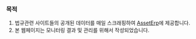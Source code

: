 ### 목적

1. 법규관련 사이트들의 공개된 데이터를 매일 스크래핑하여 [AssetErp](http://www.k-fs.co.kr/product2.do)에 제공합니다.
2. 본 웹페이지는 모니터링 결과 및 관리를 위해서 작성되었습니다.